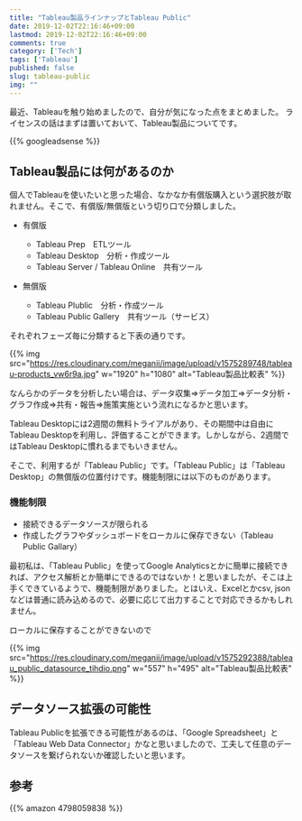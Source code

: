 ```yaml
---
title: "Tableau製品ラインナップとTableau Public"
date: 2019-12-02T22:16:46+09:00
lastmod: 2019-12-02T22:16:46+09:00
comments: true
category: ['Tech']
tags: ['Tableau']
published: false
slug: tableau-public
img: ""
---
```



最近、Tableauを触り始めましたので、自分が気になった点をまとめました。
ライセンスの話はまずは置いておいて、Tableau製品についてです。

<!--more-->
{{% googleadsense %}}


## Tableau製品には何があるのか

個人でTableauを使いたいと思った場合、なかなか有償版購入という選択肢が取れません。そこで、有償版/無償版という切り口で分類しました。

- 有償版
    - Tableau Prep　ETLツール
    - Tableau Desktop　分析・作成ツール
    - Tableau Server / Tableau Online　共有ツール

- 無償版
    - Tableau Plublic　分析・作成ツール
    - Tableau Public Gallery　共有ツール（サービス）


それぞれフェーズ毎に分類すると下表の通りです。

{{% img src="https://res.cloudinary.com/meganii/image/upload/v1575289748/tableau-products_vw6r9a.jpg" w="1920" h="1080" alt="Tableau製品比較表" %}}


なんらかのデータを分析したい場合は、データ収集=>データ加工=>データ分析・グラフ作成=>共有・報告=>施策実施という流れになるかと思います。


Tableau Desktopには2週間の無料トライアルがあり、その期間中は自由にTableau Desktopを利用し、評価することができます。しかしながら、2週間ではTableau Desktopに慣れるまでもいきません。

そこで、利用するが「Tableau Public」です。「Tableau Public」は「Tableau Desktop」の無償版の位置付けです。機能制限には以下のものがあります。


### 機能制限

- 接続できるデータソースが限られる
- 作成したグラフやダッシュボードをローカルに保存できない（Tableau Public Gallary）

最初私は、「Tableau Public」を使ってGoogle Analyticsとかに簡単に接続できれば、アクセス解析とか簡単にできるのではないか！と思いましたが、そこは上手くできているようで、機能制限がありました。とはいえ、Excelとかcsv, jsonなどは普通に読み込めるので、必要に応じて出力することで対応できるかもしれません。

ローカルに保存することができないので


{{% img src="https://res.cloudinary.com/meganii/image/upload/v1575292388/tableau_public_datasource_tihdio.png" w="557" h="495" alt="Tableau製品比較表" %}}


## データソース拡張の可能性

Tableau Publicを拡張できる可能性があるのは、「Google Spreadsheet」と「Tableau Web Data Connector」かなと思いましたので、工夫して任意のデータソースを繋げられないか確認したいと思います。



## 参考

{{% amazon 4798059838 %}}
